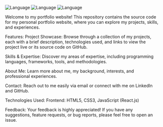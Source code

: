![Language](https://img.shields.io/badge/Language-HTML-red)
![Language](https://img.shields.io/badge/Language-CSS-blue)
![Language](https://img.shields.io/badge/Language-Javascript-yellow)


Welcome to my portfolio website! This repository contains the source code for my personal portfolio website, where you can explore my projects, skills, and experiences.

Features:
Project Showcase: Browse through a collection of my projects, each with a brief description, technologies used, and links to view the project live or its source code on GitHub.

Skills & Expertise: Discover my areas of expertise, including programming languages, frameworks, tools, and methodologies.

About Me: Learn more about me, my background, interests, and professional experiences.

Contact: Reach out to me easily via email or connect with me on LinkedIn and GitHub.

Technologies Used:
Frontend: HTML5, CSS3, JavaScript (React.js)

Feedback:
Your feedback is highly appreciated! If you have any suggestions, feature requests, or bug reports, please feel free to open an issue.

